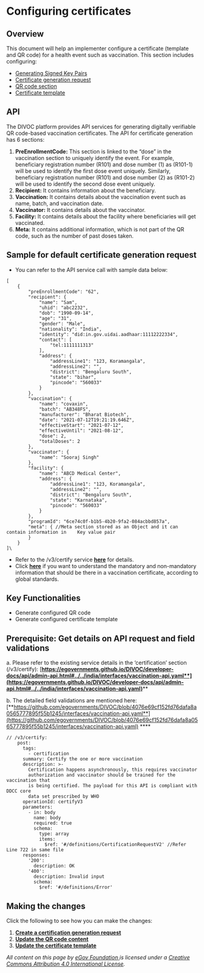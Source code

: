 # Configuring certificates

## Overview

This document will help an implementer configure a certificate (template and QR code) for a health event such as vaccination. This section includes configuring:

* [Generating Signed Key Pairs](../generating-signed-key-pairs.md)
* [Certificate generation request](step-1-create-a-certification-generation-request.md)&#x20;
* [QR code section](step-2-configure-the-qr-code-content.md)&#x20;
* [Certificate template](step-3-configure-the-certificate-template.md)

## API&#x20;

The DIVOC platform provides API services for generating digitally verifiable QR code-based vaccination certificates. The API for certificate generation has 6 sections:

1. **PreEnrollmentCode:** This section is linked to the “dose” in the vaccination section to uniquely identify the event. For example, beneficiary registration number (R101) and dose number (1) as (R101-1) will be used to identify the first dose event uniquely. Similarly, beneficiary registration number (R101) and dose number (2) as (R101-2) will be used to identify the second dose event uniquely.
2. **Recipient:** It contains information about the beneficiary.
3. **Vaccination:** It contains details about the vaccination event such as name, batch, and vaccination date.
4. **Vaccinator:** It contains details about the vaccinator.
5. **Facility:** It contains details about the facility where beneficiaries will get vaccinated.
6. **Meta:** It contains additional information, which is not part of the QR code, such as the number of past doses taken.&#x20;

## Sample for default certificate generation request

* You can refer to the API service call with sample data below:

```
[
    {
        "preEnrollmentCode": "62",
        "recipient": {
            "name": "Sam",
            "uhid": "abc2232",
            "dob": "1990-09-14",
            "age": "31",
            "gender": "Male",
            "nationality": "India",
            "identity": "did:in.gov.uidai.aadhaar:11112222334",
            "contact": [
                "tel:1111111313"
            ],
            "address": {
                "addressLine1": "123, Koramangala",
                "addressLine2": "",
                "district": "Bengaluru South",
                "state": "bihar",
                "pincode": "560033"
            }
        },
        "vaccination": {
            "name": "covaxin",
            "batch": "AB348FS",
            "manufacturer": "Bharat Biotech",
            "date": "2021-07-12T19:21:19.646Z",
            "effectiveStart": "2021-07-12",
            "effectiveUntil": "2021-08-12",
            "dose": 2,
            "totalDoses": 2
        },
        "vaccinator": {
            "name": "Sooraj Singh"
        },
        "facility": {
            "name": "ABCD Medical Center",
            "address": {
                "addressLine1": "123, Koramangala",
                "addressLine2": "",
                "district": "Bengaluru South",
                "state": "Karnataka",
                "pincode": "560033"
            }
        },
        "programId": "6ce74c0f-b1b5-4b20-9fa2-084acbbd857a",
        "meta": { //Meta section stored as an Object and it can contain information in    Key value pair
        }
    }
]\
```

* Refer to the /v3/certify service [**here**](https://raw.githubusercontent.com/egovernments/DIVOC/india/interfaces/vaccination-api.yaml) for details.&#x20;
* Click [**here**](../../../platform/divocs-verifiable-certificate-features/what-information-goes-into-a-qr-code.md) if you want to understand the mandatory and non-mandatory information that should be there in a vaccination certificate, according to global standards.

## Key Functionalities&#x20;

* Generate configured QR code&#x20;
* Generate configured certificate template

## Prerequisite: Get details on API request and field validations

a. Please refer to the existing service details in the ‘certification’ section (/v3/certify): [**https://egovernments.github.io/DIVOC/developer-docs/api/admin-api.html#../../india/interfaces/vaccination-api.yaml**](https://egovernments.github.io/DIVOC/developer-docs/api/admin-api.html#../../india/interfaces/vaccination-api.yaml)****

b. The detailed field validations are mentioned here: [**https://github.com/egovernments/DIVOC/blob/4076e69cf152fd76dafa8a0565777895f55b1245/interfaces/vaccination-api.yaml**](https://github.com/egovernments/DIVOC/blob/4076e69cf152fd76dafa8a0565777895f55b1245/interfaces/vaccination-api.yaml) ****&#x20;

```
// /v3/certify:
    post:
      tags:
        - certification
      summary: Certify the one or more vaccination
      description: >-
        Certification happens asynchronously, this requires vaccinator
        authorization and vaccinator should be trained for the vaccination that
        is being certified. The payload for this API is compliant with DDCC core
        data set prescribed by WHO
      operationId: certifyV3
      parameters:
        - in: body
          name: body
          required: true
          schema:
            type: array
            items:
              $ref: '#/definitions/CertificationRequestV2' //Refer Line 722 in same file 
      responses:
        '200':
          description: OK
        '400':
          description: Invalid input
          schema:
            $ref: '#/definitions/Error'
```

## Making the changes

Click the following to see how you can make the changes:

1. ****[**Create a certification generation request**](step-1-create-a-certification-generation-request.md)****
2. ****[**Update the QR code content**](step-2-configure-the-qr-code-content.md)****
3. ****[**Update the certificate template**](step-3-configure-the-certificate-template.md)****



_All content on this page by_ [_eGov Foundation_ ](https://egov.org.in/)_is licensed under a_ [_Creative Commons Attribution 4.0 International License_](http://creativecommons.org/licenses/by/4.0/)_._
